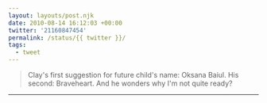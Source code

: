 ```yaml
---
layout: layouts/post.njk
date: 2010-08-14 16:12:03 +00:00
twitter: '21160847454'
permalink: /status/{{ twitter }}/
tags: 
  - tweet
---
```


> Clay's first suggestion for future child's name: Oksana Baiul. His second: Braveheart. And he wonders why I'm not quite ready?

---
